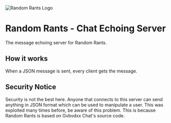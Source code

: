 ![Random Rants Logo](https://randomrants.glitch.me/random-rants-logo-text.png)

# Random Rants - Chat Echoing Server

The message echoing server for Random Rants.

## How it works

When a JSON message is sent, every client gets the message.

## Security Notice

Security is not the best here.
Anyone that connects to this server can send anything in JSON format which can be used to manipulate a user.
This was exploited many times before, be aware of this problem.
This is because Random Rants is based on Gvbvdxx Chat's source code.
